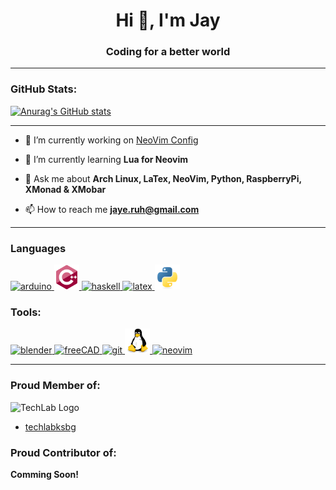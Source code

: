 <h1 align="center">Hi 👋, I'm Jay</h1>
<h3 align="center">Coding for a better world</h3>

---

<h3 align="left">GitHub Stats:</h3>

[![Anurag's GitHub stats](https://github-readme-stats.vercel.app/api?username=JirR02)](https://github.com/anuraghazra/github-readme-stats)

---

- 🔭 I’m currently working on [NeoVim Config](https://github.com/JirR02/neovim_setup)

- 🌱 I’m currently learning **Lua for Neovim**

- 💬 Ask me about **Arch Linux, LaTex, NeoVim, Python, RaspberryPi, XMonad & XMobar**

- 📫 How to reach me **jaye.ruh@gmail.com**

---

<h3 align="left">Languages</h3>
<p align="left"> <a href="https://www.arduino.cc/" target="_blank" rel="noreferrer"> <img src="https://cdn.worldvectorlogo.com/logos/arduino-1.svg" alt="arduino" width="40" height="40"/> </a>  <a href="https://www.w3schools.com/cpp/" target="_blank" rel="noreferrer"> <img src="https://raw.githubusercontent.com/devicons/devicon/master/icons/cplusplus/cplusplus-original.svg" alt="cplusplus" width="40" height="40"/> <a href="https://www.haskell.org/" target="_blank" rel="noreferrer"> <img src="https://upload.wikimedia.org/wikipedia/commons/1/1c/Haskell-Logo.svg" alt="haskell" width="40" height="40"/> <a href="https://www.latex-project.org/" target="_blank" rel="noreferrer"> <img src="https://upload.wikimedia.org/wikipedia/commons/9/92/LaTeX_logo.svg" alt="latex" width="105" height="40"/> </a> <a href="https://www.python.org" target="_blank" rel="noreferrer"> <img src="https://raw.githubusercontent.com/devicons/devicon/master/icons/python/python-original.svg" alt="python" width="40" height="40"/> </a> </p>

<h3 align="left">Tools:</h3>
<p align="left"> <a href="https://www.blender.org/" target="_blank" rel="noreferrer"> <img src="https://download.blender.org/branding/community/blender_community_badge_white.svg" alt="blender" width="40" height="40"/> </a> <a href="https://www.freecad.org/" target="_blank" rel="noreferrer"> <img src="https://upload.wikimedia.org/wikipedia/commons/f/f7/FreeCAD-logo.svg" alt="freeCAD" width="40" height="40"/> </a>  <a href="https://git-scm.com/" target="_blank" rel="noreferrer"> <img src="https://www.vectorlogo.zone/logos/git-scm/git-scm-icon.svg" alt="git" width="40" height="40"/> </a> <a href="https://www.linux.org/" target="_blank" rel="noreferrer"> <img src="https://raw.githubusercontent.com/devicons/devicon/master/icons/linux/linux-original.svg" alt="linux" width="40" height="40"/> </a> <a href="https://neovim.io/" target="_blank" rel="noreferrer"> <img src="https://upload.wikimedia.org/wikipedia/commons/3/3a/Neovim-mark.svg" alt="neovim" width="40" height="40"/> </a> </p>

---

<h3 align="left">Proud Member of:</h3>
<p align="left"> <img src="https://avatars.githubusercontent.com/u/43497934?s=200&v=4" alt="TechLab Logo" width="40" height="40"/> </p>

- [techlabksbg](https://github.com/techlabksbg)

<h3 align="left">Proud Contributor of:</h3>

**Comming Soon!**
